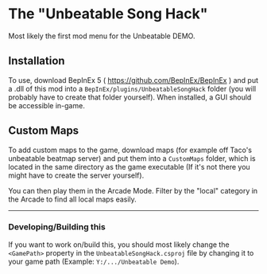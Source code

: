 # The "Unbeatable Song Hack"

Most likely the first mod menu for the Unbeatable DEMO.

## Installation

To use, download BepInEx 5 ( https://github.com/BepInEx/BepInEx ) and put a .dll of this mod into a `BepInEx/plugins/UnbeatableSongHack` folder (you will probably have to create that folder yourself). When installed, a GUI should be accessible in-game.

## Custom Maps

To add custom maps to the game, download maps (for example off Taco's unbeatable beatmap server) and put them into a `CustomMaps` folder, which is located in the same directory as the game executable (If it's not there you might have to create the server yourself).

You can then play them in the Arcade Mode. Filter by the "local" category in the Arcade to find all local maps easily.

---

### Developing/Building this

If you want to work on/build this, you should most likely change the `<GamePath>` property in the `UnbeatableSongHack.csproj` file by changing it to your game path (Example: `Y:/.../Unbeatable Demo`).
